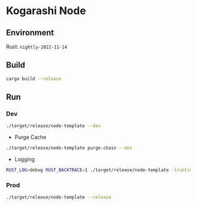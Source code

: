 # Kogarashi Node

## Environment

Rust: `nightly-2022-11-14`

## Build

```sh
cargo build --release
```

## Run

### Dev

```sh
./target/release/node-template --dev
```

- Purge Cache

```sh
./target/release/node-template purge-chain --dev
```

- Logging

```sh
RUST_LOG=debug RUST_BACKTRACE=1 ./target/release/node-template -lruntime=debug --dev
```

### Prod

```sh
./target/release/node-template --release
```
